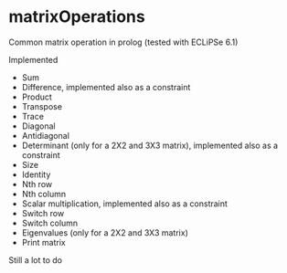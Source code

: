 # matrixOperations
Common matrix operation in prolog (tested with ECLiPSe 6.1)

Implemented 

* Sum
* Difference, implemented also as a constraint
* Product
* Transpose
* Trace
* Diagonal
* Antidiagonal
* Determinant (only for a 2X2 and 3X3 matrix), implemented also as a constraint
* Size
* Identity
* Nth row
* Nth column
* Scalar multiplication, implemented also as a constraint
* Switch row
* Switch column
* Eigenvalues (only for a 2X2 and 3X3 matrix)
* Print matrix


Still a lot to do
